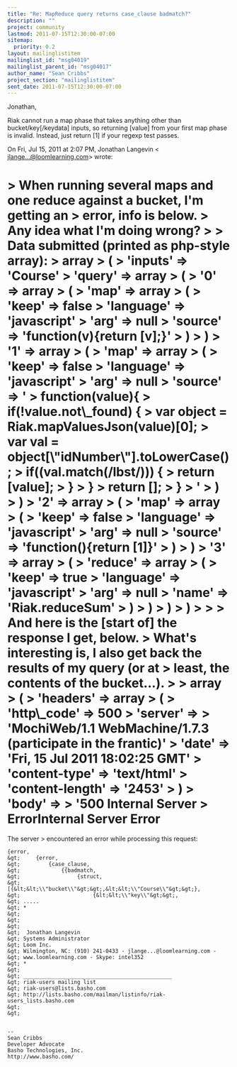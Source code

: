 ```yaml
---
title: "Re: MapReduce query returns case_clause badmatch?"
description: ""
project: community
lastmod: 2011-07-15T12:30:00-07:00
sitemap:
  priority: 0.2
layout: mailinglistitem
mailinglist_id: "msg04019"
mailinglist_parent_id: "msg04017"
author_name: "Sean Cribbs"
project_section: "mailinglistitem"
sent_date: 2011-07-15T12:30:00-07:00
---
```



Jonathan,

Riak cannot run a map phase that takes anything other than
bucket/key[/keydata] inputs, so returning [value] from your first map phase
is invalid. Instead, just return [1] if your regexp test passes.

On Fri, Jul 15, 2011 at 2:07 PM, Jonathan Langevin &lt;
jlange...@loomlearning.com&gt; wrote:

&gt; When running several maps and one reduce against a bucket, I'm getting an
&gt; error, info is below.
&gt; Any idea what I'm doing wrong?
&gt;
&gt; Data submitted (printed as php-style array):
&gt; array
&gt; (
&gt; 'inputs' =&gt; 'Course'
&gt; 'query' =&gt; array
&gt; (
&gt; '0' =&gt; array
&gt; (
&gt; 'map' =&gt; array
&gt; (
&gt; 'keep' =&gt; false
&gt; 'language' =&gt; 'javascript'
&gt; 'arg' =&gt; null
&gt; 'source' =&gt; 'function(v){return [v];}'
&gt; )
&gt; )
&gt; '1' =&gt; array
&gt; (
&gt; 'map' =&gt; array
&gt; (
&gt; 'keep' =&gt; false
&gt; 'language' =&gt; 'javascript'
&gt; 'arg' =&gt; null
&gt; 'source' =&gt; '
&gt; function(value){
&gt; if(!value.not\\_found) {
&gt; var object = Riak.mapValuesJson(value)[0];
&gt; var val = object[\\"idNumber\\"].toLowerCase();
&gt; if((val.match(/lbst/))) {
&gt; return [value];
&gt; }
&gt; }
&gt; return [];
&gt; }
&gt; '
&gt; )
&gt; )
&gt; '2' =&gt; array
&gt; (
&gt; 'map' =&gt; array
&gt; (
&gt; 'keep' =&gt; false
&gt; 'language' =&gt; 'javascript'
&gt; 'arg' =&gt; null
&gt; 'source' =&gt; 'function(){return [1]}'
&gt; )
&gt; )
&gt; '3' =&gt; array
&gt; (
&gt; 'reduce' =&gt; array
&gt; (
&gt; 'keep' =&gt; true
&gt; 'language' =&gt; 'javascript'
&gt; 'arg' =&gt; null
&gt; 'name' =&gt; 'Riak.reduceSum'
&gt; )
&gt; )
&gt; )
&gt; )
&gt;
&gt;
&gt; And here is the [start of] the response I get, below.
&gt; What's interesting is, I also get back the results of my query (or at
&gt; least, the contents of the bucket...).
&gt;
&gt; array
&gt; (
&gt; 'headers' =&gt; array
&gt; (
&gt; 'http\\_code' =&gt; 500
&gt; 'server' =&gt;
&gt; 'MochiWeb/1.1 WebMachine/1.7.3 (participate in the frantic)'
&gt; 'date' =&gt; 'Fri, 15 Jul 2011 18:02:25 GMT'
&gt; 'content-type' =&gt; 'text/html'
&gt; 'content-length' =&gt; '2453'
&gt; )
&gt; 'body' =&gt;
&gt; '500 Internal Server 
&gt; ErrorInternal Server Error
=====================

The server 
&gt; encountered an error while processing this request:  

```
{error,
&gt;     {error,
&gt;         {case_clause,
&gt;             {{badmatch,
&gt;                  {struct,
&gt;                      [{&lt;&lt;\\"bucket\\"&gt;&gt;,&lt;&lt;\\"Course\\"&gt;&gt;},
&gt;                       {&lt;&lt;\\"key\\"&gt;&gt;,
&gt; .....
&gt; *
&gt;
&gt;
&gt;  
&gt;  Jonathan Langevin
&gt; Systems Administrator
&gt; Loom Inc.
&gt; Wilmington, NC: (910) 241-0433 - jlange...@loomlearning.com -
&gt; www.loomlearning.com - Skype: intel352
&gt; *
&gt;
&gt; _______________________________________________
&gt; riak-users mailing list
&gt; riak-users@lists.basho.com
&gt; http://lists.basho.com/mailman/listinfo/riak-users_lists.basho.com
&gt;
&gt;


-- 
Sean Cribbs 
Developer Advocate
Basho Technologies, Inc.
http://www.basho.com/

```
